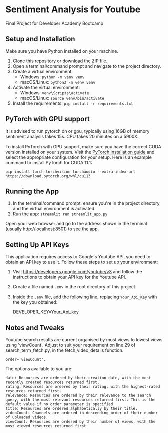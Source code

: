 # Sentiment Analysis for Youtube
Final Project for Developer Academy Bootcamp


## Setup and Installation

Make sure you have Python installed on your machine.

1. Clone this repository or download the ZIP file.
2. Open a terminal/command prompt and navigate to the project directory.
3. Create a virtual environment:
   - Windows: `python -m venv venv`
   - macOS/Linux: `python3 -m venv venv`
4. Activate the virtual environment:
   - Windows: `venv\Scripts\activate`
   - macOS/Linux: `source venv/bin/activate`
5. Install the requirements: `pip install -r requirements.txt`

## PyTorch with GPU support

It is advised to run pytorch on or gpu, typically using 16GB of memory sentiment analysis takes 15s.
CPU takes 20 minutes on a 5900X.

To install PyTorch with GPU support, make sure you have the correct CUDA version installed on your system. Visit the [PyTorch installation guide](https://pytorch.org/get-started/locally/) and select the appropriate configuration for your setup. Here is an example command to install PyTorch for CUDA 11.1:

```shell
pip install torch torchvision torchaudio --extra-index-url https://download.pytorch.org/whl/cu113
```

## Running the App

1. In the terminal/command prompt, ensure you're in the project directory and the virtual environment is activated.
2. Run the app: `streamlit run streamlit_app.py`

Open your web browser and go to the address shown in the terminal (usually http://localhost:8501) to see the app.

## Setting Up API Keys

This application requires access to Google's Youtube API, you need to obtain an API key to use it. Follow these steps to set up your environment:

1. Visit https://developers.google.com/youtube/v3 and follow the instructions to obtain your API key for the Youtube API.
2. Create a file named `.env` in the root directory of this project.
3. Inside the `.env` file, add the following line, replacing `Your_Api_Key` with the key you obtained:

    DEVELOPER_KEY=Your_Api_key 

## Notes and Tweaks

Youtube search results are current organised by most views to lowest views using 'viewCount'.
Adjust to suit your requirement on line 29 of search_term_fetch.py, in the fetch_video_details function.

    order='viewCount',

The options available to you are:

    date: Resources are ordered by their creation date, with the most recently created resources returned first.
    rating: Resources are ordered by their rating, with the highest-rated resources returned first.
    relevance: Resources are ordered by their relevance to the search query, with the most relevant resources returned first. This is the default value if no order parameter is specified.
    title: Resources are ordered alphabetically by their title.
    videoCount: Channels are ordered in descending order of their number of uploaded videos.
    viewCount: Resources are ordered by their number of views, with the most viewed resources returned first.
